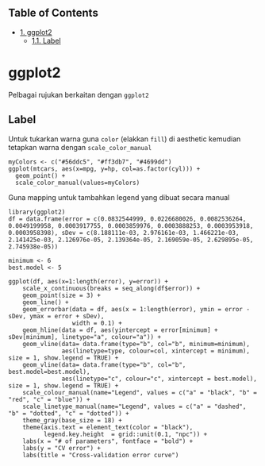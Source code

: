 <div id="table-of-contents">
<h2>Table of Contents</h2>
<div id="text-table-of-contents">
<ul>
<li><a href="#orge1fd3be">1. ggplot2</a>
<ul>
<li><a href="#org305847f">1.1. Label</a></li>
</ul>
</li>
</ul>
</div>
</div>

# ggplot2<a id="orge1fd3be"></a>

Pelbagai rujukan berkaitan dengan `ggplot2`

## Label<a id="org305847f"></a>

Untuk tukarkan warna guna `color` (elakkan `fill`) di aesthetic kemudian tetapkan
warna dengan `scale_color_manual`

    myColors <- c("#56ddc5", "#ff3db7", "#4699dd")
    ggplot(mtcars, aes(x=mpg, y=hp, col=as.factor(cyl))) +
      geom_point() +
      scale_color_manual(values=myColors)

Guna mapping untuk tambahkan legend yang dibuat secara manual

    library(ggplot2)
    df = data.frame(error = c(0.0832544999, 0.0226680026, 0.0082536264, 0.0049199958, 0.0003917755, 0.0003859976, 0.0003888253, 0.0003953918, 0.0003958398), sDev = c(8.188111e-03, 2.976161e-03, 1.466221e-03, 2.141425e-03, 2.126976e-05, 2.139364e-05, 2.169059e-05, 2.629895e-05, 2.745938e-05))

    minimum <- 6
    best.model <- 5

    ggplot(df, aes(x=1:length(error), y=error)) +
        scale_x_continuous(breaks = seq_along(df$error)) +
        geom_point(size = 3) +
        geom_line() +
        geom_errorbar(data = df, aes(x = 1:length(error), ymin = error - sDev, ymax = error + sDev),
                      width = 0.1) +
        geom_hline(data = df, aes(yintercept = error[minimum] + sDev[minimum], linetype="a", colour="a")) +
        geom_vline(data= data.frame(type="b", col="b", minimum=minimum),
                   aes(linetype=type, colour=col, xintercept = minimum), size = 1, show.legend = TRUE) +
        geom_vline(data= data.frame(type="b", col="b", best.model=best.model),
                   aes(linetype="c", colour="c", xintercept = best.model), size = 1, show.legend = TRUE) +
        scale_colour_manual(name="Legend", values = c("a" = "black", "b" = "red", "c" = "blue")) +
        scale_linetype_manual(name="Legend", values = c("a" = "dashed", "b" = "dotted", "c" = "dotted")) +
        theme_gray(base_size = 18) +
        theme(axis.text = element_text(color = "black"),
              legend.key.height  = grid::unit(0.1, "npc")) +
        labs(x = "# of parameters", fontface = "bold") +
        labs(y = "CV error") +
        labs(title = "Cross-validation error curve")